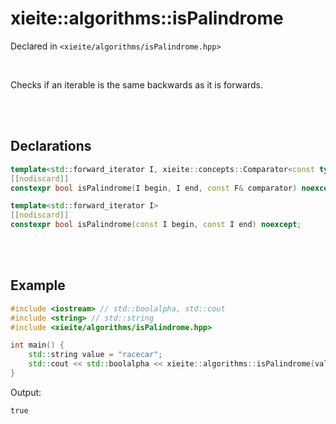 # xieite::algorithms::isPalindrome
Declared in `<xieite/algorithms/isPalindrome.hpp>`

<br/>

Checks if an iterable is the same backwards as it is forwards.

<br/><br/>

## Declarations
```cpp
template<std::forward_iterator I, xieite::concepts::Comparator<const typename std::iterator_traits<I>::value_type> F>
[[nodiscard]]
constexpr bool isPalindrome(I begin, I end, const F& comparator) noexcept;
```
```cpp
template<std::forward_iterator I>
[[nodiscard]]
constexpr bool isPalindrome(const I begin, const I end) noexcept;
```

<br/><br/>

## Example
```cpp
#include <iostream> // std::boolalpha, std::cout
#include <string> // std::string
#include <xieite/algorithms/isPalindrome.hpp>

int main() {
	std::string value = "racecar";
	std::cout << std::boolalpha << xieite::algorithms::isPalindrome(value.begin(), value.end()) << '\n';
}
```
Output:
```
true
```
